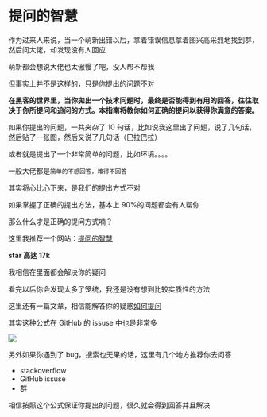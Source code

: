 # 提问的智慧

作为过来人来说，当一个萌新出错以后，拿着错误信息拿着图兴高采烈地找到群，然后问大佬，却发现没有人回应

萌新都会想说大佬也太傲慢了吧，没人帮不帮我

但事实上并不是这样的，只是你提出的问题不对

**在黑客的世界里，当你拋出一个技术问题时，最终是否能得到有用的回答，往往取决于你所提问和追问的方式。本指南将教你如何正确的提问以获得你满意的答案。**

如果你提出的问题，一共夹杂了 10 句话，比如说我这里出了问题，说了几句话，然后贴了一张图，然后又说了几句话（巴拉巴拉）

或者就是提出了一个非常简单的问题，比如环境。。。。

一般大佬都是`简单的不想回答，难得不回答`

其实将心比心下来，是我们的提出方式不对

如果掌握了正确的提出方法，基本上 90%的问题都会有人帮你

那么什么才是正确的提问方式喃？

这里我推荐一个网站：[提问的智慧](https://github.com/ryanhanwu/How-To-Ask-Questions-The-Smart-Way)

**star 高达 17k**

我相信在里面都会解决你的疑问

看完以后你会发现太多了笼统，我还是没有想到比较实质性的方法

这里还有一篇文章，相信能解答你的疑惑[如何提问](https://www.yuque.com/docs/share/aedf72a6-e5e5-4bf4-b95f-12c19dddffdd)

其实这种公式在 GitHub 的 issuse 中也是非常多

![](https://gitee.com/itsandy/picgo-img/raw/master/其它/提问公式.png)

另外如果你遇到了 bug，搜索也无果的话，这里有几个地方推荐你去问答

- stackoverflow
- GitHub issuse
- 群

相信按照这个公式保证你提出的问题，很久就会得到回答并且解决
